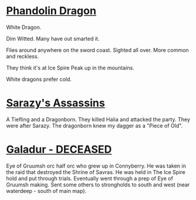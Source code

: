 # <u>Phandolin Dragon</u>
White Dragon.

Dim Witted.  Many have out smarted it.

Flies around anywhere on the sword coast.  Sighted all over.  More common and reckless.

They think it's at Ice Spire Peak up in the mountains.


White dragons prefer cold.

# <u>Sarazy's Assassins</u>
A Tiefling and a Dragonborn.  They killed Halia and attacked the party.  They were after Sarazy.  The dragonborn knew my dagger as a "Piece of Old".

# <u>Galadur - DECEASED</u>
Eye of Gruumsh orc half orc who grew up in Connyberry.  He was taken in the raid that destroyed the Shrine of Savras.  He was held in The Ice Spire hold and put through trials. Eventually went through a prep of Eye of Gruumsh making.  Sent some others to strongholds to south and west (near waterdeep - south of main map).

